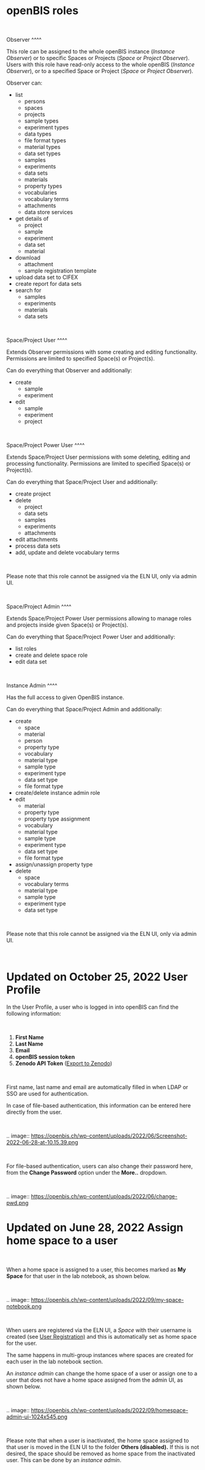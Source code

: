 openBIS roles
=============



 

Observer
^^^^

This role can be assigned to the whole openBIS instance (*Instance
Observer*) or to specific Spaces or Projects (*Space* or *Project
Observer*). Users with this role have read-only access to the whole
openBIS (*Instance Observer*), or to a specified Space or Project
(*Space* or *Project Observer*).

Observer can:

-   list
    -   persons
    -   spaces
    -   projects
    -   sample types
    -   experiment types
    -   data types
    -   file format types
    -   material types
    -   data set types
    -   samples
    -   experiments
    -   data sets
    -   materials
    -   property types
    -   vocabularies
    -   vocabulary terms
    -   attachments
    -   data store services
-   get details of
    -   project
    -   sample
    -   experiment
    -   data set
    -   material
-   download
    -   attachment
    -   sample registration template
-   upload data set to CIFEX
-   create report for data sets
-   search for
    -   samples
    -   experiments
    -   materials
    -   data sets

 

Space/Project User
^^^^

Extends Observer permissions with some creating and editing
functionality. Permissions are limited to specified Space(s) or
Project(s).

Can do everything that Observer and additionally:

-   create
    -   sample
    -   experiment
-   edit
    -   sample
    -   experiment
    -   project

 

Space/Project Power User
^^^^

Extends Space/Project User permissions with some deleting, editing and
processing functionality. Permissions are limited to specified Space(s)
or Project(s).

Can do everything that Space/Project User and additionally:

-   create project
-   delete
    -   project
    -   data sets
    -   samples
    -   experiments
    -   attachments
-   edit attachments
-   process data sets
-   add, update and delete vocabulary terms

 

Please note that this role cannot be assigned via the ELN UI, only via
admin UI.

 

Space/Project Admin
^^^^

Extends Space/Project Power User permissions allowing to manage roles
and projects inside given Space(s) or Project(s).

Can do everything that Space/Project Power User and additionally:

-   list roles
-   create and delete space role
-   edit data set

 

Instance Admin
^^^^

Has the full access to given OpenBIS instance.

Can do everything that Space/Project Admin and additionally:

-   create
    -   space
    -   material
    -   person
    -   property type
    -   vocabulary
    -   material type
    -   sample type
    -   experiment type
    -   data set type
    -   file format type
-   create/delete instance admin role
-   edit
    -   material
    -   property type
    -   property type assignment
    -   vocabulary
    -   material type
    -   sample type
    -   experiment type
    -   data set type
    -   file format type
-   assign/unassign property type
-   delete
    -   space
    -   vocabulary terms
    -   material type
    -   sample type
    -   experiment type
    -   data set type

 

Please note that this role cannot be assigned via the ELN UI, only via
admin UI.

 

Updated on October 25, 2022
User Profile
============



In the User Profile, a user who is logged in into openBIS can find the
following information:

 

1.  **First Name**
2.  **Last Name**
3.  **Email**
4.  **openBIS session token**
5.  **Zenodo API Token** ([Export to
    Zenodo](https://openbis.ch/index.php/docs/user-documentation-20-10-3/data-export/export-to-zenodo/))

 

First name, last name and email are automatically filled in when LDAP or
SSO are used for authentication.

In case of file-based authentication, this information can be entered
here directly from the user.

 

.. image:: https://openbis.ch/wp-content/uploads/2022/06/Screenshot-2022-06-28-at-10.15.39.png

 

For file-based authentication, users can also change their password
here, from the **Change Password** option under the **More..** dropdown.

 

.. image:: https://openbis.ch/wp-content/uploads/2022/06/change-pwd.png

Updated on June 28, 2022
Assign home space to a user
===========================



 

When a home space is assigned to a user, this becomes marked as **My
Space** for that user in the lab notebook, as shown below.

 

.. image:: https://openbis.ch/wp-content/uploads/2022/09/my-space-notebook.png

 

When users are registered via the ELN UI, a *Space* with their username
is created (see [User
Registration)](https://openbis.ch/index.php/docs/admin-documentation/user-registration/)
and this is automatically set as home space for the user.

The same happens in multi-group instances where spaces are created for
each user in the lab notebook section.

An *instance admin* can change the home space of a user or assign one to
a user that does not have a home space assigned from the admin UI, as
shown below.

 

.. image:: https://openbis.ch/wp-content/uploads/2022/09/homespace-admin-ui-1024x545.png

 

Please note that when a user is inactivated, the home space assigned to
that user is moved in the ELN UI to the folder **Others (disabled).** If
this is not desired, the space should be removed as home space from the
inactivated user. This can be done by an *instance admin*.

 

 

 

Updated on October 25, 2022
